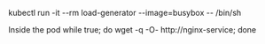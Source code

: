 kubectl run -it --rm load-generator --image=busybox -- /bin/sh

Inside the pod
while true; do wget -q -O- http://nginx-service; done